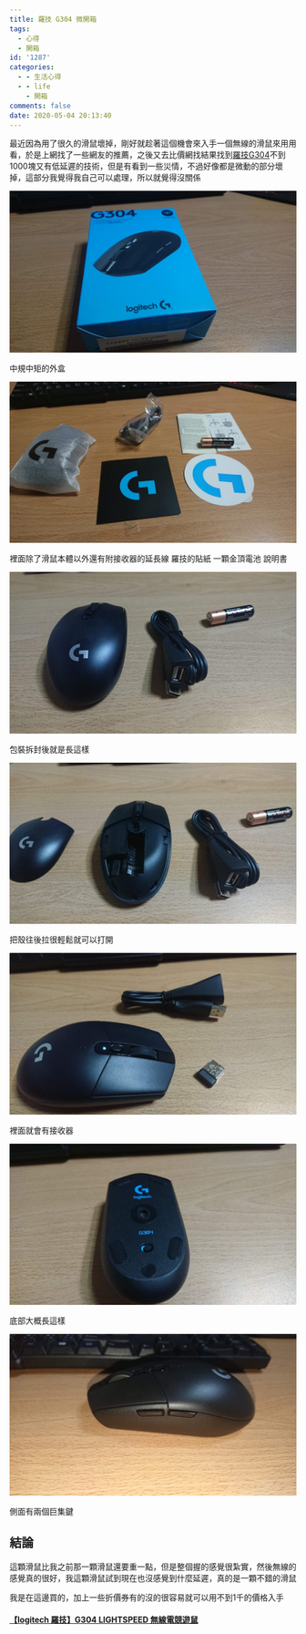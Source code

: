 ```yaml
---
title: 羅技 G304 微開箱
tags:
  - 心得
  - 開箱
id: '1287'
categories:
  - - 生活心得
  - - life
    - 開箱
comments: false
date: 2020-05-04 20:13:40
---
```


最近因為用了很久的滑鼠壞掉，剛好就趁著這個機會來入手一個無線的滑鼠來用用看，於是上網找了一些網友的推薦，之後又去比價網找結果找到[羅技G304](https://product.mchannles.com/redirect_wa.php?k=2ebD5&tourl=https%3A%2F%2Fwww.rakuten.com.tw%2Fshop%2Fsanjing3c%2Fproduct%2FMAL234%2F "羅技G304")不到1000塊又有低延遲的技術，但是有看到一些災情，不過好像都是微動的部分壞掉，這部分我覺得我自己可以處理，所以就覺得沒關係

![羅技G304 外盒](./g304-unbox/DSC_0094-1024x576.jpg)

中規中矩的外盒

![羅技G304 內附](./g304-unbox/DSC_0095-1024x576.jpg)

裡面除了滑鼠本體以外還有附接收器的延長線 羅技的貼紙 一顆金頂電池 說明書

![羅技G304 本體+延長線](./g304-unbox/DSC_0096-1024x576.jpg)

包裝拆封後就是長這樣

![羅技G304 本體+延長線 + 電池](./g304-unbox/DSC_0097-1024x576.jpg)

把殼往後拉很輕鬆就可以打開

![羅技G304 本體 + 接收器](./g304-unbox/DSC_0098-1024x576.jpg)

裡面就會有接收器

![羅技G304 本體底部](./g304-unbox/DSC_0099-1024x576.jpg)

底部大概長這樣

![羅技G304 側面](./g304-unbox/DSC_0101-1024x576.jpg)

側面有兩個巨集鍵

## 結論

這顆滑鼠比我之前那一顆滑鼠還要重一點，但是整個握的感覺很紮實，然後無線的感覺真的很好，我這顆滑鼠試到現在也沒感覺到什麼延遲，真的是一顆不錯的滑鼠

我是在這邊買的，加上一些折價券有的沒的很容易就可以用不到1千的價格入手

#### [【logitech 羅技】G304 LIGHTSPEED 無線電競遊鼠](https://product.mchannles.com/redirect_wa.php?k=2ebD5&tourl=https%3A%2F%2Fwww.rakuten.com.tw%2Fshop%2Fsanjing3c%2Fproduct%2FMAL234%2F "【logitech 羅技】G304 LIGHTSPEED 無線電競遊鼠")